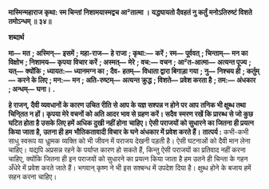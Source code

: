 **मास्मिन्महाराज कृथा: स्म चिन्तां** **निशामयास्मद्वच आ²तात्मा ।** **यद्ध्यायतो दैवहतं नु कर्तुं** **मनोऽतिरुष्टं विशते तमोऽन्धम् ॥ ३४॥** 

**शब्दार्थ** 

**मा—** **मत** **; अस्मिन्—** **इसमें** **; महा-राज—** **हे राजा** **; कृथा:—** **करें** **; स्म—** **पूर्ववत्** **; चिन्ताम्—** **मन का विक्षोभ** **; निशामय—** **कृपया** **विचार करें** **; अस्मत्—** **मेरे** **; वच:—** **वचन** **; आ²त-आत्मा—** **अत्यन्त पूज्य** **; यत्—** **क्योंकि** **; ध्यायत:—** **ध्यानमग्न का** **; दैव-** **हतम्—** **विधाता द्वारा बिगाड़ा गया** **; नु—** **निश्चय ही** **; कर्तुम्—** **करने के लिए** **; मन:—** **मन** **; अति-रुष्टम्—** **अत्यन्त क्रुद्ध** **; विशते—** **प्रवेश करता है** **; तम:—** **अंधकार** **; अन्धम्—** **घना।** **.** 

**हे राजन्, दैवी व्यवधानों के कारण उचित रीति से आप के यज्ञ सश्पन्न न होने पर आप** **तनिक भी क्षुब्ध तथा चिनि्तत न हों। कृपया मेरे वचनों को अति आदर भाव से ग्रहण करें। सदैव** **स्मरण रखें कि प्रारब्ध से जो कुछ घटित होता है उसके लिए हमें अधिक दुखी नहीं होना** **चाहिए। ऐसी पराजयों को सुधारने का जितना ही प्रयत्न किया जाता है, उतना ही हम** **भौतिकतावादी विचार के घने अंधकार में प्रवेश करते हैं।** **तात्पर्य :** कभी-कभी साधु स्वरूप या धाॢमक व्यक्ति को भी जीवन में पराजय देखनी पड़ती है। ऐसी घटनाओं को दैवी मान लेना चाहिए। यद्यपि अप्रसन्न रहने के पर्याप्त कारण हो सकते हैं, किन्तु ऐसी पराजयों का प्रतिवाद नहीं करना चाहिए, क्योंकि जितना ही इन पराजयों को सुधारने का प्रयत्न किया जाता है हम उतने ही चिन्ता के गहन अँधेरे में प्रवेश करते जाते हैं। भगवान् कृष्ण ने भी इस सश्बन्ध में उपदेश दिया है। क्षुब्ध होने के बजाय हमें सहन करना चाहिए।  